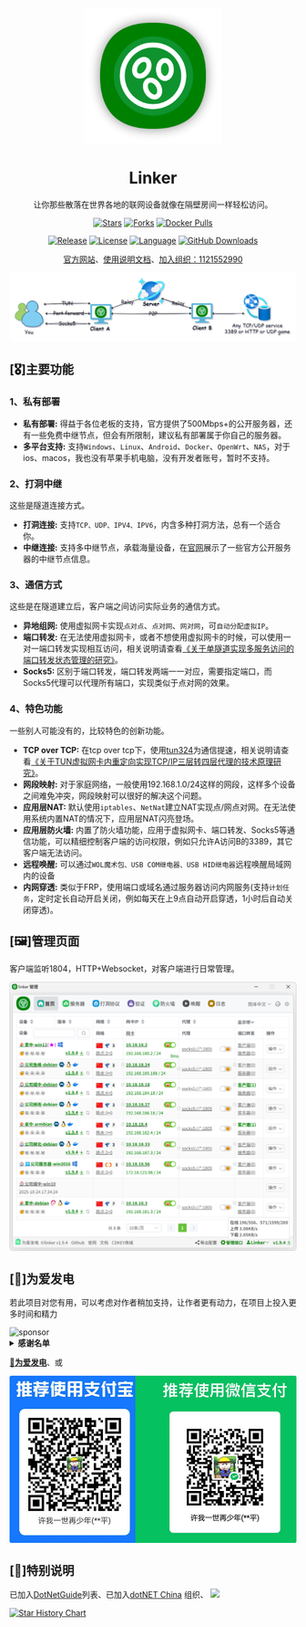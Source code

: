 
<!--
 * @Author: snltty
 * @Date: 2021-08-22 14:09:03
 * @LastEditors: snltty
 * @LastEditTime: 2022-11-21 16:36:26
 * @version: v1.0.0
 * @Descripttion: 功能说明
 * @FilePath: \client.service.ui.webd:\desktop\linker\README.md
-->
<div align="center">
<p><img src="./readme/logo.png" height="240"></p> 

# Linker

让你那些散落在世界各地的联网设备就像在隔壁房间一样轻松访问。

[![Stars](https://img.shields.io/github/stars/snltty/linker?style=for-the-badge)](https://github.com/snltty/linker)
[![Forks](https://img.shields.io/github/forks/snltty/linker?style=for-the-badge)](https://github.com/snltty/linker)
[![Docker Pulls](https://img.shields.io/docker/pulls/snltty/linker-musl?style=for-the-badge)](https://hub.docker.com/r/snltty/linker-musl)

[![Release](https://img.shields.io/github/v/release/snltty/linker?sort=semver&style=for-the-badge)](https://github.com/snltty/linker/releases)
[![License](https://img.shields.io/github/license/snltty/linker?style=for-the-badge)](https://mit-license.org/)
[![Language](https://img.shields.io/github/languages/top/snltty/linker?style=for-the-badge)](https://github.com/snltty/linker)
[![GitHub Downloads](https://img.shields.io/github/downloads/snltty/linker/total?style=for-the-badge)](https://github.com/snltty/linker)


<a href="https://linker.snltty.com">官方网站</a>、<a href="https://linker-doc.snltty.com">使用说明文档</a>、<a href="https://jq.qq.com/?_wv=1027&k=ucoIVfz4" target="_blank">加入组织：1121552990</a>

<p><img src="./readme/like.png"></p> 

</div>


## [🎖️]主要功能

### 1、私有部署
- **私有部署:** 得益于各位老板的支持，官方提供了500Mbps+的公开服务器，还有一些免费中继节点，但会有所限制，建议私有部署属于你自己的服务器。
- **多平台支持:** 支持`Windows`、`Linux`、`Android`、`Docker`、`OpenWrt`、`NAS`，对于ios、macos，我也没有苹果手机电脑，没有开发者账号，暂时不支持。

### 2、打洞中继

这些是隧道连接方式。

- **打洞连接:** 支持`TCP、UDP、IPV4、IPV6`，内含多种打洞方法，总有一个适合你。
- **中继连接:** 支持多中继节点，承载海量设备，在[官网](https://linker.snltty.com)展示了一些官方公开服务器的中继节点信息。

### 3、通信方式

这些是在隧道建立后，客户端之间访问实际业务的通信方式。

- **异地组网:** 使用虚拟网卡实现`点对点`、`点对网`、`网对网`，可`自动分配虚拟IP`。
- **端口转发:** 在无法使用虚拟网卡，或者不想使用虚拟网卡的时候，可以使用一对一端口转发实现相互访问，相关说明请查看[《关于单隧道实现多服务访问的端口转发状态管理的研究》](https://blog.snltty.com/2025/10/01/forward/)。
- **Socks5:** 区别于端口转发，端口转发两端一一对应，需要指定端口，而Socks5代理可以代理所有端口，实现类似于点对网的效果。

### 4、特色功能

一些别人可能没有的，比较特色的创新功能。

- **TCP over TCP:** 在tcp over tcp下，使用<a href="https://github.com/snltty/tun324">tun324</a>为通信提速，相关说明请查看[《关于TUN虚拟网卡内重定向实现TCP/IP三层转四层代理的技术原理研究》](https://blog.snltty.com/2025/09/27/tun2proxy/)。
- **网段映射:** 对于家庭网络，一般使用192.168.1.0/24这样的网段，这样多个设备之间难免冲突，网段映射可以很好的解决这个问题。
- **应用层NAT:** 默认使用`iptables`、`NetNat`建立NAT实现点/网点对网。在无法使用系统内置NAT的情况下，应用层NAT闪亮登场。
- **应用层防火墙:** 内置了防火墙功能，应用于虚拟网卡、端口转发、Socks5等通信功能，可以精细控制客户端的访问权限，例如只允许A访问B的3389，其它客户端无法访问。
- **远程唤醒:** 可以通过`WOL魔术包、USB COM继电器、USB HID继电器`远程唤醒局域网内的设备
- **内网穿透:** 类似于FRP，使用端口或域名通过服务器访问内网服务(支持`计划任务`，定时定长自动开启关闭，例如每天在上9点自动开启穿透，1小时后自动关闭穿透)。


## [🖼️]管理页面

客户端监听1804，HTTP+Websocket，对客户端进行日常管理。

<p><img src="./readme/home.png"></p> 


## [🎁]为爱发电

若此项目对您有用，可以考虑对作者稍加支持，让作者更有动力，在项目上投入更多时间和精力

<img src="https://github.com/snltty/linker/raw/refs/heads/out/sponsor/afdian-sponsor.svg" alt="sponsor">

<details>
<summary><strong>感谢名单</strong></summary>
<div>

- 米多贝克&米多网络工程
- 旋律 * 3
- 阳阳
- 谢幕____(海那边的白月光)
- swayer.
- 浅浅
- 仰望 * 2
- 李氏の天下
- 小猪 * 2
- 菜菜(木子) * 3
- 杰米儿
- Oasis
- 坦然
- littleexe
- 黄品(Pim Hwang)
- GoodGoodStudy

</div>
</details>

**[🔋为爱发电](https://afdian.com/a/snltty)**、或

![pay](readme/pay.png)

## [👏]特别说明

已加入[DotNetGuide](https://github.com/YSGStudyHards/DotNetGuide)列表、已加入[dotNET China](https://gitee.com/dotnetchina) 组织、
<img src="https://images.gitee.com/uploads/images/2021/0324/120117_2da9922c_416720.png" height="20">

[![Star History Chart](https://api.star-history.com/svg?repos=snltty/linker&type=Date)](https://www.star-history.com/#snltty/linker&Date)


